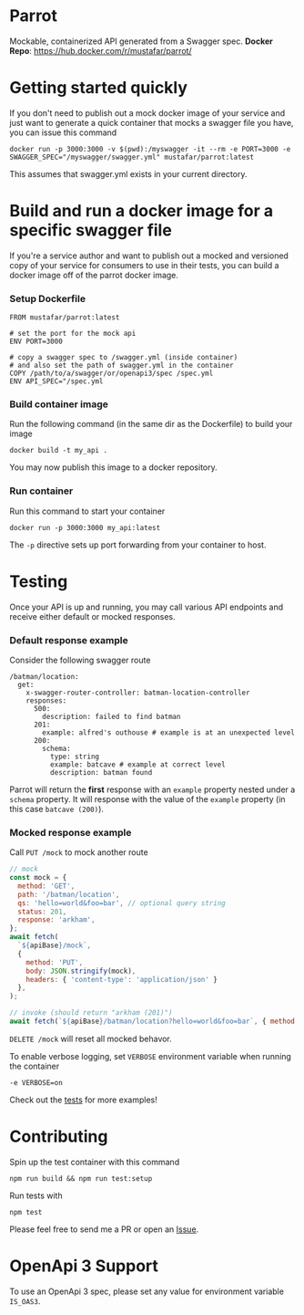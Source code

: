 # Parrot
Mockable, containerized API generated from a Swagger spec.
**Docker Repo**: https://hub.docker.com/r/mustafar/parrot/

# Getting started quickly
If you don't need to publish out a mock docker image of your service and just want to generate a quick container that mocks a swagger file you have, you can issue this command

```
docker run -p 3000:3000 -v $(pwd):/myswagger -it --rm -e PORT=3000 -e SWAGGER_SPEC="/myswagger/swagger.yml" mustafar/parrot:latest
```
This assumes that swagger.yml exists in your current directory.

# Build and run a docker image for a specific swagger file
If you're a service author and want to publish out a mocked and versioned copy of your service for consumers to use in their tests, you can build a docker image off of the parrot docker image.

### Setup Dockerfile
```
FROM mustafar/parrot:latest

# set the port for the mock api
ENV PORT=3000

# copy a swagger spec to /swagger.yml (inside container)
# and also set the path of swagger.yml in the container
COPY /path/to/a/swagger/or/openapi3/spec /spec.yml
ENV API_SPEC="/spec.yml
```

### Build container image
Run the following command (in the same dir as the Dockerfile) to build your image
```
docker build -t my_api .
```

You may now publish this image to a docker repository.

### Run container
Run this command to start your container
```
docker run -p 3000:3000 my_api:latest
```

The `-p` directive sets up port forwarding from your container to host.

# Testing
Once your API is up and running, you may call various API endpoints and receive either default or mocked responses.

### Default response example
Consider the following swagger route
```
/batman/location:
  get:
    x-swagger-router-controller: batman-location-controller
    responses:
      500:
        description: failed to find batman
      201:
        example: alfred's outhouse # example is at an unexpected level
      200:
        schema:
          type: string
          example: batcave # example at correct level
          description: batman found
```
Parrot will return the **first** response with an `example` property nested under a `schema` property. It will response with the value of the `example` property (in this case `batcave (200)`).

### Mocked response example
Call `PUT /mock` to mock another route
```js
// mock
const mock = {
  method: 'GET',
  path: '/batman/location',
  qs: 'hello=world&foo=bar', // optional query string
  status: 201,
  response: 'arkham',
};
await fetch(
  `${apiBase}/mock`,
  {
    method: 'PUT',
    body: JSON.stringify(mock),
    headers: { 'content-type': 'application/json' }
  },
);

// invoke (should return "arkham (201)")
await fetch(`${apiBase}/batman/location?hello=world&foo=bar`, { method: 'GET' });
```

`DELETE /mock` will reset all mocked behavor.

To enable verbose logging, set `VERBOSE` environment variable when running the container
```
-e VERBOSE=on
```

Check out the [tests](https://github.com/mustafar/parrot/blob/master/__tests__/tests.js) for more examples!

# Contributing
Spin up the test container with this command
```
npm run build && npm run test:setup
```

Run tests with
```
npm test
```

Please feel free to send me a PR or open an [Issue](https://github.com/mustafar/parrot/issues).

# OpenApi 3 Support

To use an OpenApi 3 spec, please set any value for environment variable `IS_OAS3`.
